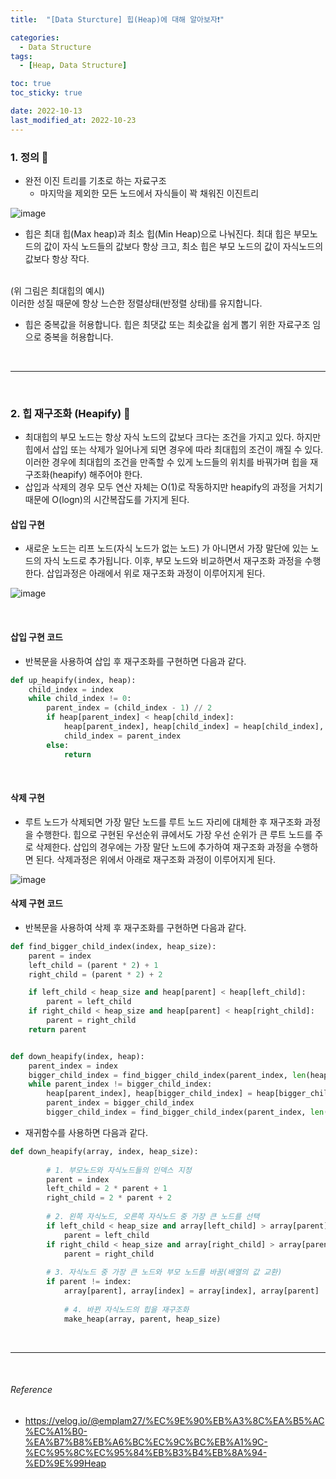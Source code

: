 ```yaml
---
title:  "[Data Sturcture] 힙(Heap)에 대해 알아보자❗️" 

categories:
  - Data Structure
tags:
  - [Heap, Data Structure]

toc: true
toc_sticky: true

date: 2022-10-13
last_modified_at: 2022-10-23
---
```


### 1. 정의 🔎
- 완전 이진 트리를 기초로 하는 자료구조
  - 마지막을 제외한 모든 노드에서 자식들이 꽉 채워진 이진트리

![image](https://user-images.githubusercontent.com/61777583/197396989-c865197b-41c2-4d80-9173-77a404eaaf46.png)

- 힙은 최대 힙(Max heap)과 최소 힙(Min Heap)으로 나눠진다. 최대 힙은 부모노드의 값이 자식 노드들의 값보다 항상 크고, 최소 힙은 부모 노드의 값이 자식노드의 값보다 항상 작다. 
<br>
(위 그림은 최대힙의 예시)
<br>
이러한 성질 때문에 항상 느슨한 정렬상태(반정렬 상태)를 유지합니다.

- 힙은 중복값을 허용합니다. 힙은 최댓값 또는 최솟값을 쉽게 뽑기 위한 자료구조 임으로 중복을 허용합니다.

<br>

---

<br>

### 2. 힙 재구조화 (Heapify) 🔎
- 최대힙의 부모 노드는 항상 자식 노드의 값보다 크다는 조건을 가지고 있다. 하지만 힙에서 삽입 또는 삭제가 일어나게 되면 경우에 따라 최대힙의 조건이 깨질 수 있다. 이러한 경우에 최대힙의 조건을 만족할 수 있게 노드들의 위치를 바꿔가며 힙을 재구조화(heapify) 해주어야 한다.
- 삽입과 삭제의 경우 모두 연산 자체는 O(1)로 작동하지만 heapify의 과정을 거치기 때문에 O(logn)의 시간복잡도를 가지게 된다.

#### 삽입 구현
- 새로운 노드는 리프 노드(자식 노드가 없는 노드) 가 아니면서 가장 말단에 있는 노드의 자식 노드로 추가됩니다. 이후, 부모 노드와 비교하면서 재구조화 과정을 수행한다. 삽입과정은 아래에서 위로 재구조화 과정이 이루어지게 된다.

![image](https://user-images.githubusercontent.com/61777583/197397358-54379648-76ad-4d45-bf36-b73092b93675.png)

<br>

#### 삽입 구현 코드
- 반복문을 사용하여 삽입 후 재구조화를 구현하면 다음과 같다.
```python
def up_heapify(index, heap):
    child_index = index
    while child_index != 0:
        parent_index = (child_index - 1) // 2
        if heap[parent_index] < heap[child_index]:
            heap[parent_index], heap[child_index] = heap[child_index], heap[parent_index]
            child_index = parent_index
        else:
            return

```

<br>

#### 삭제 구현
- 루트 노드가 삭제되면 가장 말단 노드를 루트 노드 자리에 대체한 후 재구조화 과정을 수행한다. 힙으로 구현된 우선순위 큐에서도 가장 우선 순위가 큰 루트 노드를 주로 삭제한다. 삽입의 경우에는 가장 말단 노드에 추가하여 재구조화 과정을 수행하면 된다. 삭제과정은 위에서 아래로 재구조화 과정이 이루어지게 된다.

![image](https://user-images.githubusercontent.com/61777583/197397580-bb7c9275-a52a-4b94-9731-02f90ef2ee28.png)

#### 삭제 구현 코드
- 반복문을 사용하여 삭제 후 재구조화를 구현하면 다음과 같다.
```python
def find_bigger_child_index(index, heap_size):
    parent = index
    left_child = (parent * 2) + 1
    right_child = (parent * 2) + 2

    if left_child < heap_size and heap[parent] < heap[left_child]:
        parent = left_child
    if right_child < heap_size and heap[parent] < heap[right_child]:
        parent = right_child
    return parent


def down_heapify(index, heap):
    parent_index = index
    bigger_child_index = find_bigger_child_index(parent_index, len(heap))
    while parent_index != bigger_child_index:
        heap[parent_index], heap[bigger_child_index] = heap[bigger_child_index], heap[parent_index]
        parent_index = bigger_child_index
        bigger_child_index = find_bigger_child_index(parent_index, len(heap))
```

- 재귀함수를 사용하면 다음과 같다.
```python
def down_heapify(array, index, heap_size):
        
        # 1. 부모노드와 자식노드들의 인덱스 지정
        parent = index
        left_child = 2 * parent + 1
        right_child = 2 * parent + 2
		
        # 2. 왼쪽 자식노드, 오른쪽 자식노드 중 가장 큰 노드를 선택
        if left_child < heap_size and array[left_child] > array[parent]:
            parent = left_child
        if right_child < heap_size and array[right_child] > array[parent]:
            parent = right_child
            
        # 3. 자식노드 중 가장 큰 노드와 부모 노드를 바꿈(배열의 값 교환)
        if parent != index:
            array[parent], array[index] = array[index], array[parent]
            
            # 4. 바뀐 자식노드의 힙을 재구조화
            make_heap(array, parent, heap_size)

```



<br>

---

<br>

###### Reference
- https://velog.io/@emplam27/%EC%9E%90%EB%A3%8C%EA%B5%AC%EC%A1%B0-%EA%B7%B8%EB%A6%BC%EC%9C%BC%EB%A1%9C-%EC%95%8C%EC%95%84%EB%B3%B4%EB%8A%94-%ED%9E%99Heap
